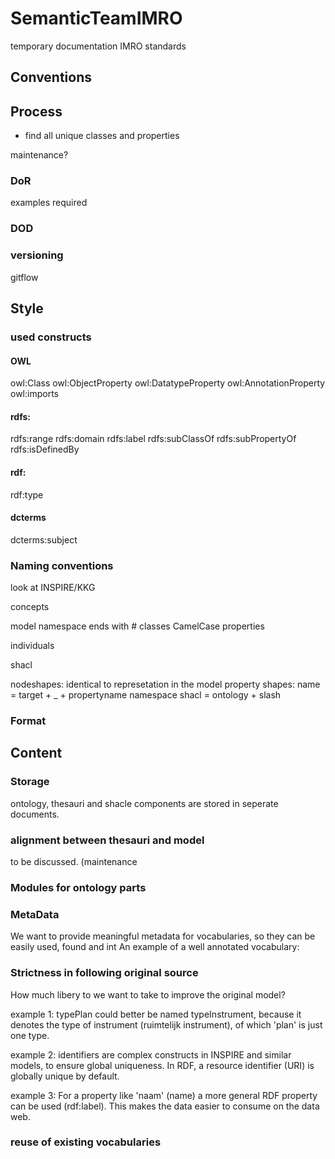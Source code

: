 # SemanticTeamIMRO
temporary documentation IMRO standards

## Conventions

## Process

- find all unique classes and properties

maintenance?

### DoR
examples required

### DOD

### versioning
gitflow

## Style

### used constructs
#### OWL
owl:Class
owl:ObjectProperty
owl:DatatypeProperty
owl:AnnotationProperty
owl:imports

#### rdfs:
rdfs:range
rdfs:domain
rdfs:label
rdfs:subClassOf
rdfs:subPropertyOf
rdfs:isDefinedBy

#### rdf:
rdf:type
 
#### dcterms
dcterms:subject


### Naming conventions
look at INSPIRE/KKG

concepts

model
namespace ends with # 
  classes
    CamelCase
  properties

  individuals

shacl 

nodeshapes:
  identical to represetation in the model
property shapes:
  name = target + _ + propertyname
namespace shacl  = ontology + slash


### Format

## Content

### Storage
ontology, thesauri and shacle components are stored in seperate documents.

### alignment between thesauri and model
to be discussed. (maintenance

### Modules for ontology parts

### MetaData
We want to provide meaningful metadata for vocabularies, so they can be easily used, found and int
An example of a well annotated vocabulary:

### Strictness in following original source
  
How much libery to we want to take to improve the original model?
 
example 1: typePlan could better be named typeInstrument, because it denotes the type of instrument (ruimtelijk instrument), of which 'plan' is just one type.

example 2: identifiers are complex constructs in INSPIRE and similar models, to ensure global uniqueness. In RDF, a resource identifier (URI) is globally unique by default.

example 3: For a property like 'naam' (name) a more general RDF property can be used (rdf:label). This makes the data easier to consume on the data web. 

### reuse of existing vocabularies

